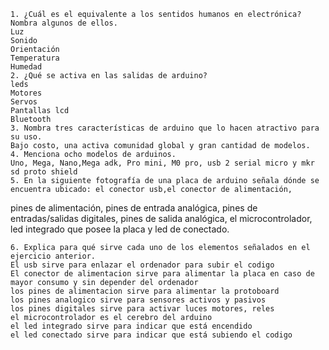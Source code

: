 	
    1. ¿Cuál es el equivalente a los sentidos humanos en electrónica? Nombra algunos de ellos.
	Luz 
	Sonido
	Orientación
	Temperatura
	Humedad 
    2. ¿Qué se activa en las salidas de arduino?
	leds 
	Motores
	Servos
	Pantallas lcd
	Bluetooth
    3. Nombra tres características de arduino que lo hacen atractivo para su uso.
	Bajo costo, una activa comunidad global y gran cantidad de modelos. 
    4. Menciona ocho modelos de arduinos.
	Uno, Mega, Nano,Mega adk, Pro mini, M0 pro, usb 2 serial micro y mkr sd proto shield
    5. En la siguiente fotografía de una placa de arduino señala dónde se encuentra ubicado: el conector usb,el conector de alimentación,
   pines de alimentación, pines de entrada analógica,  pines de entradas/salidas digitales, pines de salida analógica, 
 	el microcontrolador, led integrado que posee la placa y led de conectado.
	
    6. Explica para qué sirve cada uno de los elementos señalados en el ejercicio anterior.
	El usb sirve para enlazar el ordenador para subir el codigo 
	El conector de alimentacion sirve para alimentar la placa en caso de mayor consumo y sin depender del ordenador
	los pines de alimentacion sirve para alimentar la protoboard
	los pines analogico sirve para sensores activos y pasivos
	los pines digitales sirve para activar luces motores, reles
	el microcontrolador es el cerebro del arduino
	el led integrado sirve para indicar que está encendido
	el led conectado sirve para indicar que está subiendo el codigo
